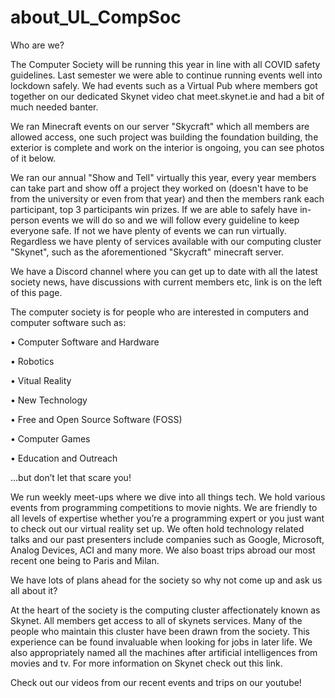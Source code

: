# about_UL_CompSoc
Who are we?




The Computer Society will be running this year in line with all COVID safety guidelines. Last semester we were able to continue running events well into lockdown safely. We had events such as a Virtual Pub where members got together on our dedicated Skynet video chat meet.skynet.ie and had a bit of much needed banter.

We ran Minecraft events on our server "Skycraft" which all members are allowed access, one such project was building the foundation building, the exterior is complete and work on the interior is ongoing, you can see photos of it below.

We ran our annual "Show and Tell" virtually this year, every year members can take part and show off a project they worked on (doesn't have to be from the university or even from that year) and then the members rank each participant, top 3 participants win prizes. If we are able to safely have in-person events we will do so and we will follow every guideline to keep everyone safe. If not we have plenty of events we can run virtually. Regardless we have plenty of services available with our computing cluster "Skynet", such as the aforementioned "Skycraft" minecraft server.

We have a Discord channel where you can get up to date with all the latest society news, have discussions with current members etc, link is on the left of this page.


The computer society is for people who are interested in computers and computer software such as:

• Computer Software and Hardware

• Robotics

• Vitual Reality

• New Technology

• Free and Open Source Software (FOSS)

• Computer Games

• Education and Outreach

...but don’t let that scare you!

We run weekly meet-ups where we dive into all things tech. We hold various events from programming competitions to movie nights. We are friendly to all levels of expertise whether you’re a programming expert or you just want to check out our virtual reality set up. We often hold technology related talks and our past presenters include companies such as Google, Microsoft, Analog Devices, ACI and many more. We also boast trips abroad our most recent one being to Paris and Milan.

We have lots of plans ahead for the society so why not come up and ask us all about it?

At the heart of the society is the computing cluster affectionately known as Skynet. All members get access to all of skynets services. Many of the people who maintain this cluster have been drawn from the society. This experience can be found invaluable when looking for jobs in later life. We also appropriately named all the machines after artificial intelligences from movies and tv. For more information on Skynet check out this link.

Check out our videos from our recent events and trips on our youtube! 
